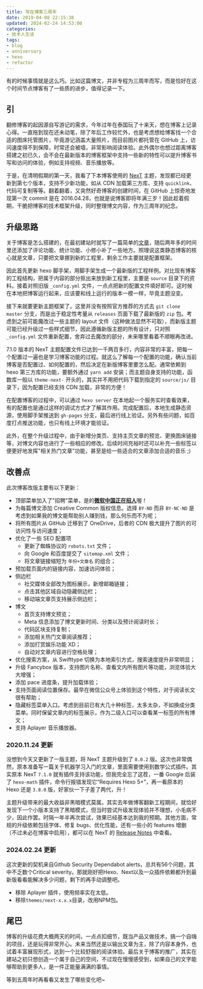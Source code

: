 ```yaml
---
title: 写在博客三周年
date: 2019-04-08 22:15:38
updated: 2024-02-24 14:53:00
categories:
- 技术人生谈
tags:
- blog
- anniversary
- hexo
- refactor
---
```


有的时候事情就是这么巧。比如这篇博文，并非专程为三周年而写，而是恰好在这个时间节点博客有了一些质的进步，值得记录一下。

<!-- more -->

## 引

翻修博客的起因源自写游记的需求，今年过年在泰国玩了十来天，想在博客上记录心得。一直拖到现在还未动笔，除了年后工作较忙外，也是考虑想给博客找一个合适的图床托管图片，毕竟游记涵盖大量照片，而目前图片都托管在 GitHub 上，访问速度得不到保障，时常还会被墙，非常影响阅读体验。此外偶尔也想过距离博客搭建之初已久，会不会在最新版本的博客框架中支持一些新的特性可以提升博客书写和访问的体验，例如支持视频、音乐播放等。

于是，在清明假期的第一天，我看了下本博客使用的 [NexT](https://github.com/theme-next/hexo-theme-next) 主题，发现都已经更新到第七个版本，支持不少新功能，如从 CDN 加载第三方库、支持 `quicklink`、代码可复制等等。翻着翻着，又突然好奇博客的创建时间，在 GitHub 上惊奇地发现第一次 commit 是在 2016.04.28，也就是说博客即将年满三岁！因此趁着假期，干脆把博客的技术框架升级，同时整理博文内容，作为三周年的纪念。

## 升级思路

关于博客是怎么搭建的，在最初建站时就写了一篇简单的[文章](https://joouis.com/2016/build-a-blog-in-5-minutes/)，随后两年多的时间里还添加了评论功能、统计功能、小修小补了一些地方。照理说这类静态博客的核心就是文章，只要把文章挪到新的工程里，剩余工作主要就是配置框架。

因此首先更新 hexo 脚手架，用脚手架生成一个最新版的工程样例。对比现有博客的工程结构，把属于内容的部分抠出来放到新工程里，主要是 `source` 目录下的资料。接着对照旧版 `_config.yml` 文件，一点点把新的配置文件填好即可。这时候在本地把博客运行起来，应该要和线上运行的版本一模一样，毕竟主题没变。

接下来就要更新主题框架了。这里并没有按照官方推荐的方式去 `git clone` `master` 分支，而是出于稳定性考量从 `releases` 页面下载了最新版的 `zip` 包。考虑到之前可能魔改过一些主题的 layout 文件（这种做法显然不可取），而新版主题可能已经升级过一些样式细节，因此遵循新版主题的所有设计，只对照 `_config.yml` 文件重新配置，舍弃过去魔改的部分，未来哪里看着不顺眼再改进。

7.1.0 版本的 NexT 主题配置文件已达到一千两百多行，内容非常的丰富，把每一个配置过一遍也是学习博客功能的过程。就这么了解每一个配置的功能，确认当前博客是否配置过、如何配置的，然后决定在新版博客里要怎么配。通常依赖到 hexo 第三方库的功能，要额外通过 `yarn add` 安装；而主题自身支持的功能，函数库一般以 `theme-next-` 开头的，其实并不用把代码下载到指定的 `source/js/` 目录下，因为配置已经支持 CDN 加载，非常的方便！

在配置博客的过程中，可以通过 `hexo server` 在本地起一个服务实时查看效果，有的配置也是通过这样的调试方式才了解其作用。完成配置后，本地生成静态资源，使用脚手架推送到 `gh-pages` 分支，最后进行线上验证。另外有些问题，如百度打点推送功能，也只有线上环境才能验证。

此外，在整个升级过程中，由于新增分类页、支持主页文章的预览、更换图床链接等，对博文内容也进行了一些相应的修改。后续时间充裕时还可以补充一些标签以便更好地发挥"相关热门文章"功能，甚至是给一些适合的文章添加合适的音乐 ;)

## 改善点

此次博客改版主要有以下更新：

- 顶部菜单加入了"招聘"菜单，是的[**微软中国正在招人**](https://joouis.com/recruit/)喔！
- 为每篇博文添加 Creative Common 版权信息。选择 `BY-ND` 而非 `BY-NC-ND` 是考虑到如果我的博文能帮助别人赚到钱，那么何乐而不为呢；
- 将所有图片从 GitHub 迁移到了 OneDrive，后者的 CDN 极大提升了图片的可访问性与访问速度；
- 优化了一些 SEO 配置项
  - 更新了蜘蛛协议的 `robots.txt` 文件；
  - 向 Google 和百度提交了 `sitemap.xml` 文件；
  - 将文章链接缩短为 `年份+文章名` 的组合；
- 预加载页面内的链接内容，加速访问体验；
- 侧边栏
  - 社交媒体全部改为图标展示，新增邮箱链接；
  - 点击其他区域自动隐藏侧边栏；
  - 移动端文章页支持展示侧边栏；
- 博文
  - 首页支持博文预览；
  - Meta 信息添加了博文更新时间、分类以及预计阅读时长；
  - 代码区块支持复制；
  - 添加相关热门文章阅读推荐；
  - 添加打赏娱乐功能 XD；
  - 自动对文章内容进行空格处理；
- 优化搜索方案，从 Swifttype 切换为本地索引方式，搜索速度提升非常明显；
- 升级 Fancybox 版本，支持图片名称、查看文内所有图片等功能，浏览体验大大增强；
- 添加 pace 进度条，提升加载体验；
- 支持页面阅读位置保存。最早在微信公众号上体验到这个特性，对于阅读长文很有帮助；
- 隐藏标签菜单入口。考虑到目前已有大几十种标签，太多太杂，不如换成分类菜单。同时保留文章内的标签展示，作为二级入口可以查看某一标签的所有博文；
- 支持 Aplayer 音乐播放器。

### 2020.11.24 更新

没想到今天又更新了一版主题，将 NexT 主题升级到了 `8.0.2` 版。这次也非常偶然，原本准备写一篇关于机器学习入门的文章，里面需要使用到数学公式插件。其实原本 NexT `7.1.0` 就有插件支持该功能，但我完全忘了这茬，一番 Google 后装了 `hexo-math` 插件，命令行报错发现它“Requires Hexo 5+”，再一看原本的 Hexo 还是 `3.8.0` 版，好家伙一下子差了两代，升！

主题升级带来的最大收益非黑暗模式莫属。其实去年做博客翻新工程期间，就恰好发现下一个小版本支持了黑暗模式，但当时尝试升级发现体验并不理想，小毛病不少，因此作罢。时隔一年半再次尝试，效果已经基本达到我的预期。其他方面，常规的升级依赖包括字体、修复 bugs、优化性能，还有一些小的 features 增删（不过未必在博客中启用），都可以在 NexT 的 [Release Notes](https://github.com/next-theme/hexo-theme-next/releases) 中查看。


### 2024.02.24 更新

这次更新的契机来自Github Security Dependabot alerts，总共有56个问题，其中不乏数个Critical severity。那就刚好把Hexo、Next以及一众插件依赖都升到最新版看看能解决多少问题，剩下的再手动调整吧。

- 移除 Aplayer 插件，使用频率实在太低。
- 移除`themes/next-x.x.x`目录，改用NPM包。

## 尾巴

博客的升级花费大概两天的时间，一点点扣细节，既当产品又做技术，搞一个自嗨的项目，还是玩得非常开心。未来当然还是以输出文章为主，除了内容本身外，也试着丰富展现形式，达到一个比较舒服的阅读体验。最后关于博客的推广，其实在建站之初只想创造一个属于自己的空间，不过现在慢慢感受到，如果自己的文字能够帮助到更多人，是一件正能量满满的事情。

等到五周年时再看看又发生了哪些变化吧~
